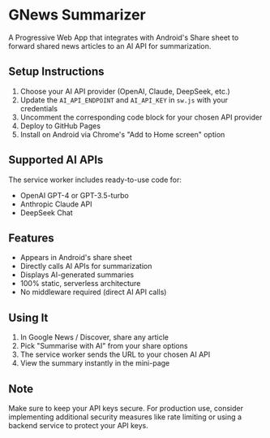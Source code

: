# GNews Summarizer

A Progressive Web App that integrates with Android's Share sheet to forward shared news articles to an AI API for summarization.

## Setup Instructions

1. Choose your AI API provider (OpenAI, Claude, DeepSeek, etc.)
2. Update the `AI_API_ENDPOINT` and `AI_API_KEY` in `sw.js` with your credentials
3. Uncomment the corresponding code block for your chosen API provider
4. Deploy to GitHub Pages
5. Install on Android via Chrome's "Add to Home screen" option

## Supported AI APIs

The service worker includes ready-to-use code for:
- OpenAI GPT-4 or GPT-3.5-turbo
- Anthropic Claude API
- DeepSeek Chat

## Features

- Appears in Android's share sheet
- Directly calls AI APIs for summarization
- Displays AI-generated summaries
- 100% static, serverless architecture
- No middleware required (direct AI API calls)

## Using It

1. In Google News / Discover, share any article
2. Pick "Summarise with AI" from your share options
3. The service worker sends the URL to your chosen AI API
4. View the summary instantly in the mini-page

## Note
Make sure to keep your API keys secure. For production use, consider implementing additional security measures like rate limiting or using a backend service to protect your API keys.
